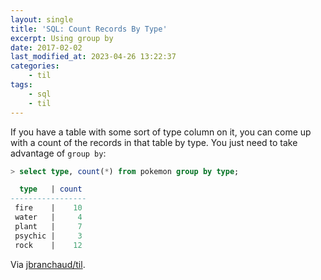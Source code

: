 ```yaml
---
layout: single
title: 'SQL: Count Records By Type'
excerpt: Using group by
date: 2017-02-02
last_modified_at: 2023-04-26 13:22:37
categories:
    - til
tags:
    - sql
    - til
---
```


If you have a table with some sort of type column on it, you can come up
with a count of the records in that table by type. You just need to take
advantage of `group by`:

```sql
> select type, count(*) from pokemon group by type;

  type   | count
-----------------
 fire    |    10
 water   |     4
 plant   |     7
 psychic |     3
 rock    |    12
```

Via [jbranchaud/til](https://github.com/jbranchaud/til).
